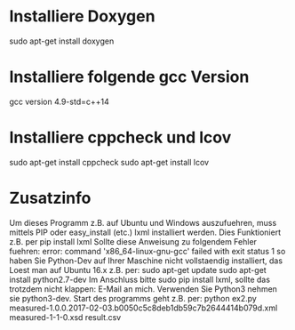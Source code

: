 # Installiere Doxygen
sudo apt-get install doxygen

# Installiere folgende gcc Version
gcc version 4.9-std=c++14

# Installiere cppcheck und lcov
sudo apt-get install cppcheck
sudo apt-get install lcov 

# Zusatzinfo
Um dieses Programm z.B. auf Ubuntu und Windows auszufuehren, muss mittels PIP oder easy_install (etc.)
lxml installiert werden. Dies Funktioniert z.B. per pip install lxml
Sollte diese Anweisung zu folgendem Fehler fuehren:
   error: command 'x86_64-linux-gnu-gcc' failed with exit status 1
so haben Sie Python-Dev auf Ihrer Maschine nicht vollstaendig installiert, das Loest man auf Ubuntu 16.x z.B. per:
   sudo apt-get update
   sudo apt-get install python2.7-dev
Im Anschluss bitte sudo pip install lxml, sollte das trotzdem nicht klappen: E-Mail an mich.
Verwenden Sie Python3 nehmen sie python3-dev.
Start des programms geht z.B. per:
   python ex2.py measured-1.0.0.2017-02-03.b0050c5c8deb1db59c7b2644414b079d.xml measured-1-1-0.xsd result.csv